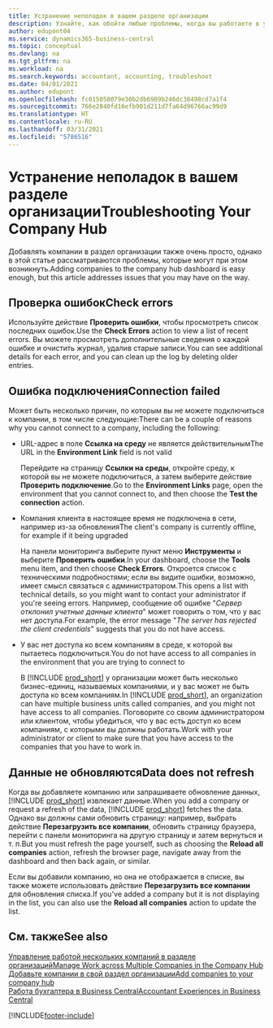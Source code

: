 ```yaml
---
title: Устранение неполадок в вашем разделе организации
description: Узнайте, как обойти любые проблемы, когда вы работаете в узле компании в Dynamics 365 Business Central для управления работой в нескольких компаниях.
author: edupont04
ms.service: dynamics365-business-central
ms.topic: conceptual
ms.devlang: na
ms.tgt_pltfrm: na
ms.workload: na
ms.search.keywords: accountant, accounting, troubleshoot
ms.date: 04/01/2021
ms.author: edupont
ms.openlocfilehash: fc015058079e30b2db6989b246dc38498cd7a1f4
ms.sourcegitcommit: 766e2840fd16efb901d211d7fa64d96766ac99d9
ms.translationtype: HT
ms.contentlocale: ru-RU
ms.lasthandoff: 03/31/2021
ms.locfileid: "5786516"
---
```

# <a name="troubleshooting-your-company-hub"></a><span data-ttu-id="786bb-103">Устранение неполадок в вашем разделе организации</span><span class="sxs-lookup"><span data-stu-id="786bb-103">Troubleshooting Your Company Hub</span></span>

<span data-ttu-id="786bb-104">Добавлять компании в раздел организации также очень просто, однако в этой статье рассматриваются проблемы, которые могут при этом возникнуть.</span><span class="sxs-lookup"><span data-stu-id="786bb-104">Adding companies to the company hub dashboard is easy enough, but this article addresses issues that you may have on the way.</span></span>  

## <a name="check-errors"></a><span data-ttu-id="786bb-105">Проверка ошибок</span><span class="sxs-lookup"><span data-stu-id="786bb-105">Check errors</span></span>

<span data-ttu-id="786bb-106">Используйте действие **Проверить ошибки**, чтобы просмотреть список последних ошибок.</span><span class="sxs-lookup"><span data-stu-id="786bb-106">Use the **Check Errors** action to view a list of recent errors.</span></span> <span data-ttu-id="786bb-107">Вы можете просмотреть дополнительные сведения о каждой ошибке и очистить журнал, удалив старые записи.</span><span class="sxs-lookup"><span data-stu-id="786bb-107">You can see additional details for each error, and you can clean up the log by deleting older entries.</span></span>  

## <a name="connection-failed"></a><span data-ttu-id="786bb-108">Ошибка подключения</span><span class="sxs-lookup"><span data-stu-id="786bb-108">Connection failed</span></span>

<span data-ttu-id="786bb-109">Может быть несколько причин, по которым вы не можете подключиться к компании, в том числе следующие:</span><span class="sxs-lookup"><span data-stu-id="786bb-109">There can be a couple of reasons why you cannot connect to a company, including the following:</span></span>

- <span data-ttu-id="786bb-110">URL-адрес в поле **Ссылка на среду** не является действительным</span><span class="sxs-lookup"><span data-stu-id="786bb-110">The URL in the **Environment Link** field is not valid</span></span>  

  <span data-ttu-id="786bb-111">Перейдите на страницу **Ссылки на среды**, откройте среду, к которой вы не можете подключиться, а затем выберите действие **Проверить подключение**.</span><span class="sxs-lookup"><span data-stu-id="786bb-111">Go to the **Environment Links** page, open the environment that you cannot connect to, and then choose the **Test the connection** action.</span></span>  
- <span data-ttu-id="786bb-112">Компания клиента в настоящее время не подключена в сети, например из-за обновления</span><span class="sxs-lookup"><span data-stu-id="786bb-112">The client's company is currently offline, for example if it being upgraded</span></span>

  <span data-ttu-id="786bb-113">На панели мониторинга выберите пункт меню **Инструменты** и выберите **Проверить ошибки**.</span><span class="sxs-lookup"><span data-stu-id="786bb-113">In your dashboard, choose the **Tools** menu item, and then choose **Check Errors**.</span></span> <span data-ttu-id="786bb-114">Откроется список с техническими подробностями; если вы видите ошибки, возможно, имеет смысл связаться с администратором.</span><span class="sxs-lookup"><span data-stu-id="786bb-114">This opens a list with technical details, so you might want to contact your administrator if you're seeing errors.</span></span> <span data-ttu-id="786bb-115">Например, сообщение об ошибке "*Сервер отклонил учетные данные клиента*" может говорить о том, что у вас нет доступа.</span><span class="sxs-lookup"><span data-stu-id="786bb-115">For example, the error message "*The server has rejected the client credentials*" suggests that you do not have access.</span></span>  
- <span data-ttu-id="786bb-116">У вас нет доступа ко всем компаниям в среде, к которой вы пытаетесь подключиться.</span><span class="sxs-lookup"><span data-stu-id="786bb-116">You do not have access to all companies in the environment that you are trying to connect to</span></span>

  <span data-ttu-id="786bb-117">В [!INCLUDE [prod_short](includes/prod_short.md)] у организации может быть несколько бизнес-единиц, называемых компаниями, и у вас может не быть доступа ко всем компаниям.</span><span class="sxs-lookup"><span data-stu-id="786bb-117">In [!INCLUDE [prod_short](includes/prod_short.md)], an organization can have multiple business units called companies, and you might not have access to all companies.</span></span> <span data-ttu-id="786bb-118">Поговорите со своим администратором или клиентом, чтобы убедиться, что у вас есть доступ ко всем компаниям, с которыми вы должны работать.</span><span class="sxs-lookup"><span data-stu-id="786bb-118">Work with your administrator or client to make sure that you have access to the companies that you have to work in.</span></span>  

## <a name="data-does-not-refresh"></a><span data-ttu-id="786bb-119">Данные не обновляются</span><span class="sxs-lookup"><span data-stu-id="786bb-119">Data does not refresh</span></span>

<span data-ttu-id="786bb-120">Когда вы добавляете компанию или запрашиваете обновление данных, [!INCLUDE [prod_short](includes/prod_short.md)] извлекает данные.</span><span class="sxs-lookup"><span data-stu-id="786bb-120">When you add a company or request a refresh of the data, [!INCLUDE [prod_short](includes/prod_short.md)] fetches the data.</span></span> <span data-ttu-id="786bb-121">Однако вы должны сами обновить страницу: например, выбрать действие **Перезагрузить все компании**, обновить страницу браузера, перейти с панели мониторинга на другую страницу и затем вернуться и т. п.</span><span class="sxs-lookup"><span data-stu-id="786bb-121">But you must refresh the page yourself, such as choosing the **Reload all companies** action, refresh the browser page, navigate away from the dashboard and then back again, or similar.</span></span>  

<span data-ttu-id="786bb-122">Если вы добавили компанию, но она не отображается в списке, вы также можете использовать действие **Перезагрузить все компании** для обновления списка.</span><span class="sxs-lookup"><span data-stu-id="786bb-122">If you've added a company but it is not displaying in the list, you can also use the **Reload all companies** action to update the list.</span></span>

## <a name="see-also"></a><span data-ttu-id="786bb-123">См. также</span><span class="sxs-lookup"><span data-stu-id="786bb-123">See also</span></span>

[<span data-ttu-id="786bb-124">Управление работой нескольких компаний в разделе организаций</span><span class="sxs-lookup"><span data-stu-id="786bb-124">Manage Work across Multiple Companies in the Company Hub</span></span>](company-hub.md)  
[<span data-ttu-id="786bb-125">Добавьте компании в свой раздел организации</span><span class="sxs-lookup"><span data-stu-id="786bb-125">Add companies to your company hub</span></span>](company-hub-add-company.md)  
[<span data-ttu-id="786bb-126">Работа бухгалтера в Business Central</span><span class="sxs-lookup"><span data-stu-id="786bb-126">Accountant Experiences in Business Central</span></span>](finance-accounting.md)  


[!INCLUDE[footer-include](includes/footer-banner.md)]